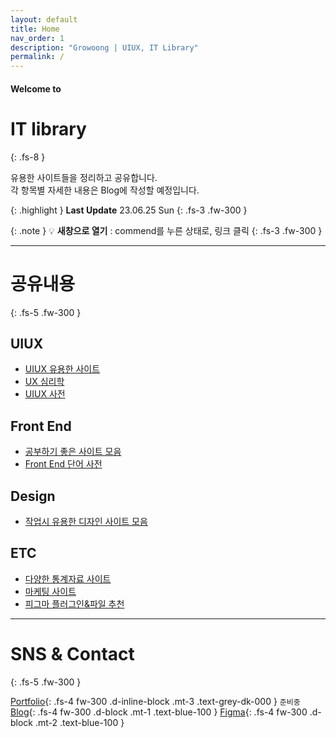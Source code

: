```yaml
---
layout: default
title: Home
nav_order: 1
description: "Growoong | UIUX, IT Library"
permalink: /
---
```


#### Welcome to
# IT library
{: .fs-8 }

유용한 사이트들을 정리하고 공유합니다.
<br>
각 항목별 자세한 내용은 Blog에 작성할 예정입니다.

{: .highlight }
**Last Update** 23.06.25 Sun
{: .fs-3 .fw-300 }


{: .note }
💡 **새창으로 열기** : commend를 누른 상태로, 링크 클릭
{: .fs-3 .fw-300 }

---

# 공유내용
{: .fs-5 .fw-300 }

## UIUX
- [UIUX 유용한 사이트](https://growoong.github.io/docs/uiux/02-uiux-sites/)
- [UX 심리학](https://growoong.github.io/docs/uiux/03-ux-psychology/)
- [UIUX 사전](https://growoong.github.io/docs/uiux/04-dictionary/)

## Front End
- [공부하기 좋은 사이트 모음](https://growoong.github.io/docs/frontend/02-frontend-sites/)
- [Front End 단어 사전](https://growoong.github.io/docs/frontend/03-front-dictionary/)

## Design
- [작업시 유용한 디자인 사이트 모음](https://growoong.github.io/docs/Design/02-design-sites/)

## ETC
- [다양한 통계자료 사이트](https://growoong.github.io/docs/etc/02-statistics-sites/)
- [마케팅 사이트](https://growoong.github.io/docs/etc/03-marketing-sites/)
- [피그마 플러그인&파일 추천](https://growoong.github.io/docs/etc/04-figma/)





---

<!-- ![Growoong-main-image](/assets/images/og.png){: width="600px" height="315px"} -->
# SNS & Contact
{: .fs-5 .fw-300 }

[Portfolio](#){: .fs-4 fw-300 .d-inline-block .mt-3 .text-grey-dk-000 } `준비중`
[Blog](https://lifewebstudy.com/){: .fs-4 fw-300 .d-block .mt-1 .text-blue-100 }
[Figma](https://www.figma.com/@growoong){: .fs-4 fw-300 .d-block .mt-2 .text-blue-100 }

